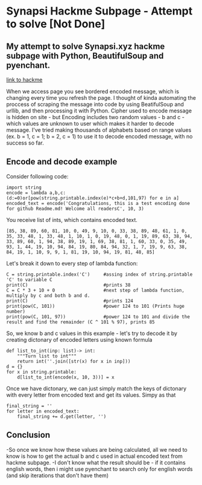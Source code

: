 # Synapsi Hackme Subpage - Attempt to solve [Not Done]

## My attempt to solve Synapsi.xyz hackme subpage with Python, BeautifulSoup and pyenchant.

[link to hackme](https://synapsi.xyz/hackme)

When we access page you see bordered encoded message, which is changing every time you refresh the page. 
I thought of kinda automating the proccess of scraping the message into code by using BeatifulSoup and urllib, 
and then processing it with Python. Cipher used to encode message is hidden on site - but Encoding includes two 
random values - b and c - which values are unknown to user which makes it harder to decode message.
I've tried making thousands of alphabets based on range values (ex. b = 1, c = 1; b = 2, c = 1) to use it to decode encoded message, with no success so far.

## Encode and decode example

Consider following code:

```
import string
encode = lambda a,b,c:(d:=0)or[pow(string.printable.index(e)*c+b+d,101,97) for e in a]
encoded_text = encode('Congratulations, this is a test encoding done for github Readme.md! Welcome all readersC', 10, 3)
```

You receive list of ints, which contains encoded text. 

```
[85, 38, 89, 60, 81, 10, 0, 49, 9, 10, 0, 33, 38, 89, 48, 61, 1, 0, 35, 33, 48, 1, 33, 48, 1, 10, 1, 0, 19, 48, 0, 1, 19, 89, 63, 38, 94, 33, 89, 60, 1, 94, 38, 89, 19, 1, 69, 38, 81, 1, 60, 33, 0, 35, 49, 93, 1, 44, 19, 10, 94, 84, 19, 80, 84, 94, 32, 1, 7, 19, 9, 63, 38, 84, 19, 1, 10, 9, 9, 1, 81, 19, 10, 94, 19, 81, 48, 85]
```

Let's break it down to every step of lambda function:

```
C = string.printable.index('C')     #assing index of string.printable 'C' to variable C
print(C)                            #prints 38
C = C * 3 + 10 + 0                  #next step of lambda function, multiply by c and both b and d.
print(C)                            #prints 124
print(pow(C, 101))                  #power 124 to 101 (Prints huge number)
print(pow(C, 101, 97))              #power 124 to 101 and divide the result and find the remainder (C ^ 101 % 97), prints 85
```

So, we know b and c values in this example - let's try to decode it by creating dictonary of encoded letters using known formula

```
def list_to_int(inp: list)-> int:
    """Turn list to int"""
    return int(''.join([str(x) for x in inp]))
d = {}
for x in string.printable:
    d[list_to_int(encode(x, 10, 3))] = x
```

Once we have dictonary, we can just simply match the keys of dictonary with every letter from encoded text and get its values. Simpy as that

```
final_string = ''
for letter in encoded_text:
    final_string += d.get(letter, '')
```

## Conclusion


 -So once we know how these values are being calculated, all we need to know is how to get the actual b and c used in actual encoded text from hackme subpage. 
 -I don't know what the result should be - if it contains english words, then i might use pyenchant to search only for english words (and skip iterations that don't have them)

